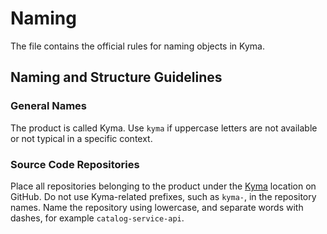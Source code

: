 # Naming

The file contains the official rules for naming objects in Kyma.

## Naming and Structure Guidelines

### General Names

The product is called Kyma. Use `kyma` if uppercase letters are not available or not typical in a specific context.

### Source Code Repositories

Place all repositories belonging to the product under the [Kyma](https://github.com/kyma-project) location on GitHub.
Do not use Kyma-related prefixes, such as `kyma-`, in the repository names.
Name the repository using lowercase, and separate words with dashes, for example `catalog-service-api`.
